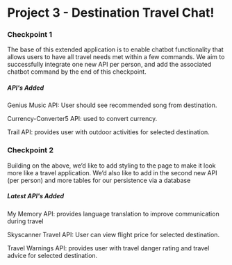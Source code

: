 <h1>Project 3 - Destination Travel Chat!</h1>
<h3>Checkpoint 1</h3>
<p>The base of this extended application is to enable chatbot functionality that allows users to have all travel needs met within a few commands. We aim to successfully integrate one new API per person, and add the associated chatbot command by the end of this checkpoint.<br>
<h5>API's Added</h5>
<p>Genius Music API: User should see recommended song from destination.<br>
<p>Currency-Converter5 API: used to convert currency. <br>
<p>Trail API: provides user with outdoor activities for selected destination.<br>
  
<h3>Checkpoint 2</h3>
<p>Building on the above, we’d like to add styling to the page to make it look more like a travel application. We’d also like to add in the second new API (per person) and more tables for our persistence via a database<br>
<h5>Latest API's Added</h5>
<p>My Memory API: provides language translation to improve communication during travel<br>
<p>Skyscanner Travel API: User can view flight price for selected destination. <br>
<p>Travel Warnings API: provides user with travel danger rating and travel advice for selected destination.<br>
